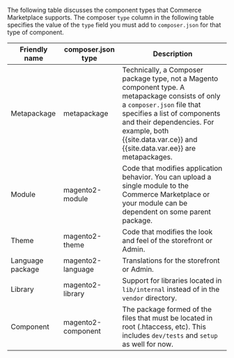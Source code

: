 The following table discusses the component types that Commerce Marketplace supports. The composer `type` column in the following table specifies the value of the `type` field you must add to `composer.json` for that type of component.

|Friendly name|composer.json type|Description|
|--- |--- |--- |
|Metapackage|metapackage|Technically, a Composer package type, not a Magento component type. A metapackage consists of only a `composer.json` file that specifies a list of components and their dependencies. For example, both {{site.data.var.ce}} and {{site.data.var.ee}} are metapackages.|
|Module|magento2-module|Code that modifies application behavior. You can upload a single module to the Commerce Marketplace or your module can be dependent on some parent package.|
|Theme|magento2-theme|Code that modifies the look and feel of the storefront or Admin.|
|Language package|magento2-language|Translations for the storefront or Admin.|
|Library|magento2-library|Support for libraries located in `lib/internal` instead of in the `vendor` directory.|
|Component|magento2-component|The package formed of the files that must be located in root (.htaccess, etc). This includes `dev/tests` and `setup` as well for now.|
